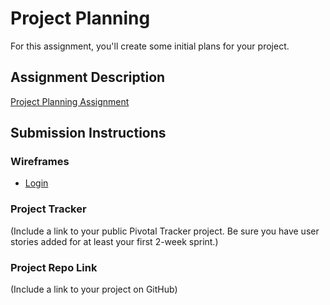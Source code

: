 # Project Planning
For this assignment, you'll create some initial plans for your project.

## Assignment Description
[Project Planning Assignment](https://education.launchcode.org/liftoff/assignments/planning/)

## Submission Instructions

### Wireframes

<ul>
  <li><a href="(https://user-images.githubusercontent.com/37814064/51792085-2e66fb00-2172-11e9-9f47-d6c7eb58929c.png)">Login</a></li>
  </ul>

### Project Tracker

(Include a link to your public Pivotal Tracker project. Be sure you have user stories added for at least your first 2-week sprint.)

### Project Repo Link

(Include a link to your project on GitHub)
